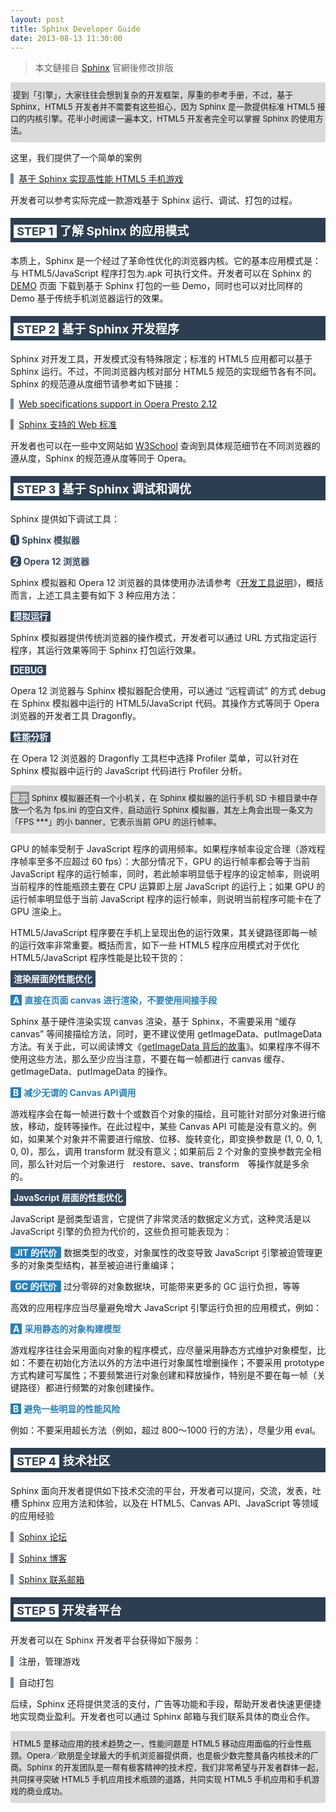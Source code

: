 ```yaml
---
layout: post
title: Sphinx Developer Guide
date: 2013-08-13 11:30:00
---
```


> 本文鏈接自 [Sphinx](http://technommy.github.io/2013/08/13/sphinx-developer-guide/) 官網後修改排版

<p style="background-color: #dadada; font-size: 13px; padding-bottom: 10px; padding-top: 10px; border-radius: 3px;">&nbsp;提到「引擎」，大家往往会想到复杂的开发框架，厚重的参考手册，不过，基于 Sphinx，HTML5 开发者并不需要有这些担心，因为 Sphinx 是一款提供标准 HTML5 接口的内核引擎。花半小时阅读一遍本文，HTML5 开发者完全可以掌握 Sphinx 的使用方法。</p>

<p>这里，我们提供了一个简单的案例</p>

<p><b style="background-color: #798796; padding-right: 2px;">&nbsp;</b>&nbsp;&nbsp;<a href="http://sphinx.oupeng.com/sphinxsample" target="_blank">基于 Sphinx 实现高性能 HTML5 手机游戏</a></p>

<p>开发者可以参考实际完成一款游戏基于 Sphinx 运行、调试、打包的过程。</p>

<p style="background-color: #2c3e50; color: #ffffff; font-size: 19px; padding-top: 6px; padding-bottom: 6px;">&nbsp;<b style="background-color: #ffffff; color: #2c3e50; padding-left: 5px; padding-right: 5px; font-size: 18px;">STEP 1</b>&nbsp;<b>了解 Sphinx 的应用模式</b></p>

<p>本质上，Sphinx 是一个经过了革命性优化的浏览器内核。它的基本应用模式是：与 HTML5/JavaScript 程序打包为.apk 可执行文件。开发者可以在 Sphinx 的 <a href="http://sphinx.oupeng.com/demo" target="_blank">DEMO</a> 页面 下载到基于 Sphinx 打包的一些 Demo，同时也可以对比同样的 Demo 基于传统手机浏览器运行的效果。</p>

<p style="background-color: #2c3e50; color: #ffffff; font-size: 19px; padding-top: 6px; padding-bottom: 6px;">&nbsp;<b style="background-color: #ffffff; color: #2c3e50; padding-left: 5px; padding-right: 5px; font-size: 18px;">STEP 2</b>&nbsp;<b>基于 Sphinx 开发程序</b></p>

<p>Sphinx 对开发工具，开发模式没有特殊限定；标准的 HTML5 应用都可以基于 Sphinx 运行。不过，不同浏览器内核对部分 HTML5 规范的实现细节各有不同。Sphinx 的规范遵从度细节请参考如下链接：</p>

<p><b style="background-color: #798796; padding-right: 2px;">&nbsp;</b>&nbsp;&nbsp;<a href="http://sphinx.oupeng.com/sphinxsample" target="_blank">Web specifications support in Opera Presto 2.12</a></p>

<p><b style="background-color: #798796; padding-right: 2px;">&nbsp;</b>&nbsp;&nbsp;<a href="http://sphinx.oupeng.com/sphinxsample" target="_blank">Sphinx 支持的 Web 标准</a></p>

<p>开发者也可以在一些中文网站如 <a href="http://www.w3school.com.cn/" target="_blank">W3School</a> 查询到具体规范细节在不同浏览器的遵从度，Sphinx 的规范遵从度等同于 Opera。</p>

<p style="background-color: #2c3e50; color: #ffffff; font-size: 19px; padding-top: 6px; padding-bottom: 6px;">&nbsp;<b style="background-color: #ffffff; color: #2c3e50; padding-left: 5px; padding-right: 5px; font-size: 18px;">STEP 3</b>&nbsp;<b>基于 Sphinx 调试和调优</b></p>

<p>Sphinx 提供如下调试工具：</p>

<p><b style="background-color: #34495e; color: #ffffff; padding-right: 4px; padding-left: 4px; border-radius: 5px;">1</b><b style="color: #34495e; padding-left: 4px; padding-right: 4px;">Sphinx 模拟器</b></p>

<p><b style="background-color: #34495e; color: #ffffff; padding-right: 4px; padding-left: 4px; border-radius: 5px;">2</b><b style="color: #34495e; padding-left: 4px; padding-right: 4px;">Opera 12 浏览器</b></p>

<p>Sphinx 模拟器和 Opera 12 浏览器的具体使用办法请参考《<a href="http://sphinx.oupeng.com/developer-guide" target="_blank">开发工具说明</a>》，概括而言，上述工具主要有如下 3 种应用方法：</p>

<p><b style="background-color: #34495e; color: #ffffff; padding-left: 4px; padding-right: 4px;">模拟运行</b></p>

<p>Sphinx 模拟器提供传统浏览器的操作模式，开发者可以通过 URL 方式指定运行程序，其运行效果等同于 Sphinx 打包运行效果。</p>

<p><b style="background-color: #34495e; color: #ffffff; padding-left: 4px; padding-right: 4px;">DEBUG</b></p>

<p>Opera 12 浏览器与 Sphinx 模拟器配合使用，可以通过 “远程调试” 的方式 debug 在 Sphinx 模拟器中运行的 HTML5/JavaScript 代码。其操作方式等同于 Opera 浏览器的开发者工具 Dragonfly。</p>

<p><b style="background-color: #34495e; color: #ffffff; padding-left: 4px; padding-right: 4px;">性能分析</b></p>

<p>在 Opera 12 浏览器的 Dragonfly 工具栏中选择 Profiler 菜单，可以针对在 Sphinx 模拟器中运行的 JavaScript 代码进行 Profiler 分析。</p>

<p style="background-color: #dadada; font-size: 13px; padding-bottom: 10px; padding-top: 10px; border-radius: 3px;"><b style="background-color: #898989; color: #ffffff; padding: 2px; border-radius: 2px;">提示</b>&nbsp;Sphinx 模拟器还有一个小机关，在 Sphinx 模拟器的运行手机 SD 卡根目录中存放一个名为 fps.ini 的空白文件，启动运行 Sphinx 模拟器，其左上角会出现一条文为「FPS ***」的小 banner，它表示当前 GPU 的运行帧率。</p>

<p>GPU 的帧率受制于 JavaScript 程序的调用频率。如果程序帧率设定合理（游戏程序帧率至多不应超过 60 fps）：大部分情况下，GPU 的运行帧率都会等于当前 JavaScript 程序的运行帧率，同时，若此帧率明显低于程序的设定帧率，则说明当前程序的性能瓶颈主要在 CPU 运算即上层 JavaScript 的运行上；如果 GPU 的运行帧率明显低于当前 JavaScript 程序的运行帧率，则说明当前程序可能卡在了 GPU 渲染上。</p>

<p>HTML5/JavaScript 程序要在手机上呈现出色的运行效果，其关键路径即每一帧的运行效率非常重要。概括而言，如下一些 HTML5 程序应用模式对于优化 HTML5/JavaScript 程序性能是比较干货的：</p>

<p><b style="background-color: #34495e; color: #ffffff; padding: 5px; border-radius: 2px;">渲染层面的性能优化</b></p>

<p><b style="background-color: #2980b9; color: #ffffff; padding-left: 4px; padding-right: 4px;">A</b>&nbsp;<b style="color: #2980b9;">直接在页面 canvas 进行渲染，不要使用间接手段</b></p>

<p>Sphinx 基于硬件渲染实现 canvas 渲染，基于 Sphinx，不需要采用 “缓存 canvas” 等间接描绘方法，同时，更不建议使用 getImageData、putImageData 方法。有关于此，可以阅读博文《<a href="http://sphinx.oupeng.com/articles/the-stories-about-getimagedata-and-putimagedata" target="_blank">getImageData 背后的故事</a>》。如果程序不得不使用这些方法，那么至少应当注意，不要在每一帧都进行 canvas 缓存、getImageData、putImageData 的操作。</p>

<p><b style="background-color: #2980b9; color: #ffffff; padding-left: 4px; padding-right: 4px;">B</b>&nbsp;<b style="color: #2980b9;">减少无谓的 Canvas API调用</b></p>

<p>游戏程序会在每一帧进行数十个或数百个对象的描绘，且可能针对部分对象进行缩放，移动，旋转等操作。在此过程中，某些 Canvas API 可能是没有意义的。例如，如果某个对象并不需要进行缩放、位移、旋转变化，即变换参数是 (1, 0, 0, 1, 0, 0)，那么，调用 transform 就没有意义；如果前后 2 个对象的变换参数完全相同，那么针对后一个对象进行　restore、save、transform　等操作就是多余的。</p>

<p><b style="background-color: #34495e; color: #ffffff; padding: 5px; border-radius: 2px;">JavaScript 层面的性能优化</b></p>

<p>JavaScript 是弱类型语言，它提供了非常灵活的数据定义方式，这种灵活是以 JavaScript 引擎的负担为代价的，这些负担可能表现为：</p>

<p><b style="background-color: #2980b9; border-radius: 2px; color: #ffffff; padding-top: 1px;  padding-bottom: 1px; padding-left: 4px; padding-right: 4px;">&nbsp;JIT 的代价&nbsp;</b>&nbsp;数据类型的改变，对象属性的改变导致 JavaScript 引擎被迫管理更多的对象类型结构，甚至被迫进行重编译；</p>

<p><b style="background-color: #2980b9; border-radius: 2px; color: #ffffff; padding-top: 1px;  padding-bottom: 1px; padding-left: 4px; padding-right: 4px;">&nbsp;GC 的代价&nbsp;</b>&nbsp;过分零碎的对象数据块，可能带来更多的 GC 运行负担，等等</p>

<p>高效的应用程序应当尽量避免增大 JavaScript 引擎运行负担的应用模式，例如：</p>

<p><b style="background-color: #2980b9; color: #ffffff; padding-left: 4px; padding-right: 4px;">A</b>&nbsp;<b style="color: #2980b9;">采用静态的对象构建模型</b></p>

<p>游戏程序往往会采用面向对象的程序模式，应尽量采用静态方式维护对象模型，比如：不要在初始化方法以外的方法中进行对象属性增删操作；不要采用 prototype 方式构建可写属性；不要频繁进行对象创建和释放操作，特别是不要在每一帧（关键路径）都进行频繁的对象创建操作。</p>

<p><b style="background-color: #2980b9; color: #ffffff; padding-left: 4px; padding-right: 4px;">B</b>&nbsp;<b style="color: #2980b9;">避免一些明显的性能风险</b></p>

<p>例如：不要采用超长方法（例如，超过 800～1000 行的方法），尽量少用 eval。</p></p>

<p style="background-color: #2c3e50; color: #ffffff; font-size: 19px; padding-top: 6px; padding-bottom: 6px;">&nbsp;<b style="background-color: #ffffff; color: #2c3e50; padding-left: 5px; padding-right: 5px; font-size: 18px;">STEP 4</b>&nbsp;<b>技术社区</b></p>

<p>Sphinx 面向开发者提供如下技术交流的平台，开发者可以提问，交流，发表，吐槽 Sphinx 应用方法和体验，以及在 HTML5、Canvas API、JavaScript 等领域的应用经验</p>

<p><b style="background-color: #798796; padding-right: 2px;">&nbsp;</b>&nbsp;&nbsp;<a href="http://bbs.oupeng.com/forum.php?mod=forumdisplay&amp;fid=91" target="_blank">Sphinx 论坛</a></p>

<p><b style="background-color: #798796; padding-right: 2px;">&nbsp;</b>&nbsp;&nbsp;<a href="/blog" target="_blank">Sphinx 博客</a></p>

<p><b style="background-color: #798796; padding-right: 2px;">&nbsp;</b>&nbsp;&nbsp;<a href="mailto:sphinx@oupeng.com" target="_blank">Sphinx 联系邮箱</a></p>

<p style="background-color: #2c3e50; color: #ffffff; font-size: 19px; padding-top: 6px; padding-bottom: 6px;">&nbsp;<b style="background-color: #ffffff; color: #2c3e50; padding-left: 5px; padding-right: 5px; font-size: 18px;">STEP 5</b>&nbsp;<b>开发者平台</b></p>

<p>开发者可以在 Sphinx 开发者平台获得如下服务：</p>

<p><b style="background-color: #798796; padding-right: 2px;">&nbsp;</b>&nbsp;&nbsp;注册，管理游戏</a></p>

<p><b style="background-color: #798796; padding-right: 2px;">&nbsp;</b>&nbsp;&nbsp;自动打包</a></p>

<p>后续，Sphinx 还将提供灵活的支付，广告等功能和手段，帮助开发者快速更便捷地实现商业盈利。开发者也可以通过 <a hre="mailto:sphinx@oupeng.com" target="_blank">Sphinx 邮箱</a>与我们联系具体的商业合作。</p>

<p style="background-color: #dadada; font-size: 13px; padding-bottom: 10px; padding-top: 10px; border-radius: 3px;">&nbsp;HTML5 是移动应用的技术趋势之一，性能问题是 HTML5 移动应用面临的行业性瓶颈。Opera／欧朋是全球最大的手机浏览器提供商，也是极少数完整具备内核技术的厂商。Sphinx 的开发团队是一帮有极客精神的技术控，我们非常希望与开发者群体一起，共同探寻突破 HTML5 手机应用技术瓶颈的道路，共同实现 HTML5 手机应用和手机游戏的商业成功。</p>


<!--
<style type="text/css">
ul li{list-style:none;}
ul ul li{line-height:2em; }
ul{margin-bottom:1em;}
p.overview{margin-top:3em;}
code{border:1px solid #ccc; padding:2px; border-radius:5px;}
dl dd{line-height:2em;}
h3 {font-size:18px;font-weight:900}
</style>
-->
